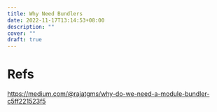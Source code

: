 ```yaml
---
title: Why Need Bundlers
date: 2022-11-17T13:14:53+08:00
description: ""
cover: ""
draft: true
---
```







# Refs

https://medium.com/@rajatgms/why-do-we-need-a-module-bundler-c5ff221523f5